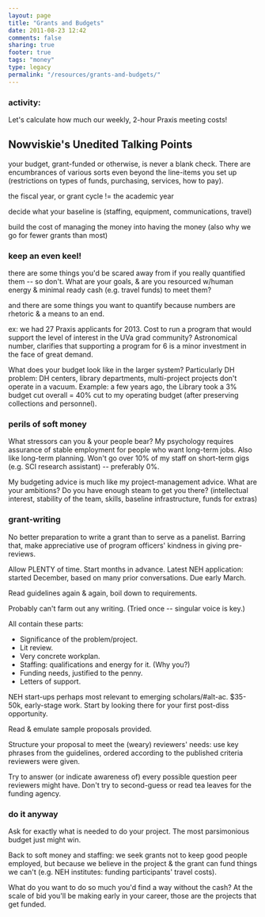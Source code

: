 ```yaml
---
layout: page
title: "Grants and Budgets"
date: 2011-08-23 12:42
comments: false
sharing: true
footer: true
tags: "money"
type: legacy
permalink: "/resources/grants-and-budgets/"
---
```


### activity:
Let's calculate how much our weekly, 2-hour Praxis meeting costs!

## Nowviskie's Unedited Talking Points

your budget, grant-funded or otherwise, is never a blank check. There
are encumbrances of various sorts even beyond the line-items you set up (restrictions on types of funds, purchasing, services, how to pay).

the fiscal year, or grant cycle != the academic year

decide what your baseline is (staffing, equipment, communications, travel)

build the cost of managing the money into having the money
(also why we go for fewer grants than most)

### keep an even keel!

there are some things you'd be scared away from if you really quantified them -- so don't. What are your goals, & are you resourced w/human energy & minimal ready cash (e.g. travel funds) to meet them?

and there are some things you want to quantify because numbers are rhetoric & a means to an end.

ex: we had 27 Praxis applicants for 2013. Cost to run a program that would support the level of interest in the UVa grad community? Astronomical number, clarifies that supporting a program for 6 is a minor investment in the face of great demand.

What does your budget look like in the larger system? Particularly DH problem: DH centers, library departments, multi-project projects don't operate in a vacuum.  Example: a few years ago, the Library took a 3% budget cut overall = 40% cut to my operating budget (after preserving collections and personnel).

### perils of soft money

What stressors can you & your people bear? My psychology requires assurance of stable employment for people who want long-term jobs.  Also like long-term planning. Won't go over 10% of my staff on short-term gigs (e.g. SCI research assistant) -- preferably 0%.

My budgeting advice is much like my project-management advice. What are your ambitions? Do you have enough steam to get you there?  (intellectual interest, stability of the team, skills, baseline infrastructure, funds for extras)


### grant-writing

No better preparation to write a grant than to serve as a panelist. Barring that, make appreciative use of program officers' kindness in giving pre-reviews.

Allow PLENTY of time. Start months in advance. Latest NEH application: started December, based on many prior conversations. Due early March.

Read guidelines again & again, boil down to requirements.

Probably can't farm out any writing. (Tried once -- singular voice is key.)

All contain these parts:

 * Significance of the problem/project.
 * Lit review.
 * Very concrete workplan.
 * Staffing: qualifications and energy for it. (Why you?)
 * Funding needs, justified to the penny.
 * Letters of support.

NEH start-ups perhaps most relevant to emerging scholars/#alt-ac. $35-50k, early-stage work. Start by looking there for your first post-diss opportunity.

Read & emulate sample proposals provided.

Structure your proposal to meet the (weary) reviewers' needs: use key phrases from the guidelines, ordered according to the published criteria reviewers were given.

Try to answer (or indicate awareness of) every possible question peer reviewers might have. Don't try to second-guess or read tea leaves for the funding agency.

### do it anyway

Ask for exactly what is needed to do your project. The most parsimonious budget just might win.

Back to soft money and staffing: we seek grants not to keep good people employed, but because we believe in the project & the grant can fund things we can't (e.g. NEH institutes: funding participants' travel costs).

What do you want to do so much you'd find a way without the cash? At the scale of bid you'll be making early in your career, those are the projects that get funded.
